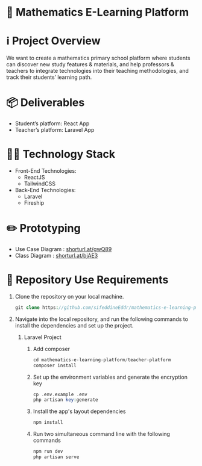 # 📏 Mathematics E-Learning Platform

# ℹ️ Project Overview

We want to create a mathematics primary school platform where students can discover new study features & materials, and help professors & teachers to integrate technologies into their teaching methodologies, and track their students’ learning path.

# 📦 Deliverables

- Student’s platform: React App
- Teacher’s platform: Laravel App

# 👨‍💻 Technology Stack

- Front-End Technologies:
    - ReactJS
    - TailwindCSS
- Back-End Technologies:
    - Laravel
    - Fireship

# ✏️ Prototyping

- Use Case Diagram : [shorturl.at/gwQ89](http://shorturl.at/gwQ89)
- Class Diagram : [shorturl.at/bjAE3](http://shorturl.at/bjAE3)

# 📂 Repository Use Requirements

1. Clone the repository on your local machine.
    
    ```php
    git clone https://github.com/sifeddineEddr/mathematics-e-learning-platform.git
    ```
    
2. Navigate into the local repository, and run the following commands to install the dependencies and set up the project.
    1. Laravel Project
        1. Add composer
            
            ```php
            cd mathematics-e-learning-platform/teacher-platform
            composer install
            ```
            
        2. Set up the environment variables and generate the encryption key
            
            ```php
            cp .env.example .env
            php artisan key:generate
            ```
            
        3. Install the app's layout dependencies
            
            ```php
            npm install
            ```
            
        4. Run two simultaneous command line with the following commands
            
            ```php
            npm run dev
            php artisan serve
            ```